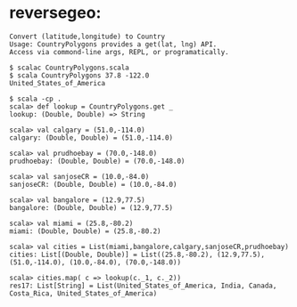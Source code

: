 reversegeo:  
==========
    Convert (latitude,longitude) to Country
    Usage: CountryPolygons provides a get(lat, lng) API. 
    Access via commond-line args, REPL, or programatically.

    $ scalac CountryPolygons.scala 
    $ scala CountryPolygons 37.8 -122.0
    United_States_of_America

    $ scala -cp .
    scala> def lookup = CountryPolygons.get _
    lookup: (Double, Double) => String
    
    scala> val calgary = (51.0,-114.0)
    calgary: (Double, Double) = (51.0,-114.0)
    
    scala> val prudhoebay = (70.0,-148.0)
    prudhoebay: (Double, Double) = (70.0,-148.0)
    
    scala> val sanjoseCR = (10.0,-84.0)
    sanjoseCR: (Double, Double) = (10.0,-84.0)
    
    scala> val bangalore = (12.9,77.5)
    bangalore: (Double, Double) = (12.9,77.5)
    
    scala> val miami = (25.8,-80.2)
    miami: (Double, Double) = (25.8,-80.2)
    
    scala> val cities = List(miami,bangalore,calgary,sanjoseCR,prudhoebay)
    cities: List[(Double, Double)] = List((25.8,-80.2), (12.9,77.5), (51.0,-114.0), (10.0,-84.0), (70.0,-148.0))
    
    scala> cities.map( c => lookup(c._1, c._2)) 
    res17: List[String] = List(United_States_of_America, India, Canada, Costa_Rica, United_States_of_America)
